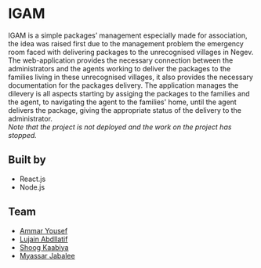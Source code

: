 # IGAM
IGAM is a simple packages’ management especially made for association, the idea was raised first due to the management problem the emergency room faced with delivering packages to the unrecognised villages in Negev.  
The web-application provides the necessary connection between the administrators and the agents working to deliver the packages to the families living in these unrecognised villages, it also provides the necessary documentation for the packages delivery. The application manages the dilevery is all aspects starting by assiging the packages to the families and the agent, to navigating the agent to the families' home, until the agent delivers the package, giving the appropriate status of the delivery to the administrator.  
*Note that the project is not deployed and the work on the project has stopped.*
 
## Built by 
- React.js
- Node.js

## Team
- [Ammar Yousef](https://github.com/Ammaryus)  
- [Lujain Abdllatif](https://github.com/Lujain-AbdUllatif)  
- [Shoog Kaabiya](https://github.com/shoogkabiya)  
- [Myassar Jabalee](https://github.com/myassar1211)


